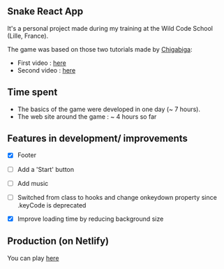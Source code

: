 ## Snake React App

It's a personal project made during my training at the Wild Code School (Lille, France).

The game was based on those two tutorials made by [Chigabiga](https://www.youtube.com/channel/UCq6R-ZK8bRI3jzWLUuw03Uw):
  - First video : [here](https://www.youtube.com/watch?v=-oOgsGP3t5o)
  - Second video : [here](https://www.youtube.com/watch?v=lgK7OTdT-eo)
  
## Time spent

  - The basics of the game were developed in one day (~ 7 hours).
  - The web site around the game : ~ 4 hours so far


## Features in development/ improvements

  - [x] Footer 
  - [ ] Add a 'Start' button 
  - [ ] Add music 
  - [ ] Switched from class to hooks and change onkeydown property since .keyCode is deprecated
  - [x] Improve loading time by reducing background size


  
## Production (on Netlify)

You can play [here](https://nervous-leakey-752015.netlify.app)
